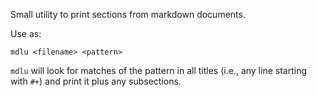 Small utility to print sections from markdown documents.

Use as:
```shell
mdlu <filename> <pattern>
```

`mdlu` will look for matches of the pattern in all titles (i.e., any line starting with `#+`) and print it plus any subsections.
